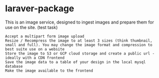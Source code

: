 # laraver-package

This is an image service, designed to ingest images and prepare them for use on the site. (test task)


    Accept a multipart form image upload
    Resize / Recompress the image to at least 3 sizes (think thumbnail, small and full). You may change the image format and compression to best suite use on a website
    Store the image to S3 or GCP cloud storage and create a public url - ideally with a CDN frontend
    Save the image data to a table of your design in the local mysql database
    Make the image available to the frontend
